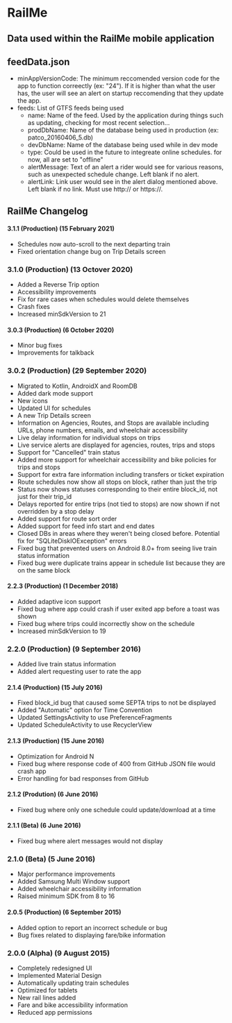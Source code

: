 # RailMe

## Data used within the RailMe mobile application


## feedData.json
* minAppVersionCode: The minimum reccomended version code for the app to function correectly (ex: "24").  If it is higher than what the user has, the user will see an alert on startup reccomending that they update the app.
* feeds: List of GTFS feeds being used
  * name: Name of the feed.  Used by the application during things such as updating, checking for most recent selection...
  * prodDbName: Name of the database being used in production (ex: patco_20160406_5.db)
  * devDbName: Name of the database being used while in dev mode
  * type: Could be used in the future to integreate online schedules.  for now, all are set to "offline"
  * alertMessage: Text of an alert a rider would see for various reasons, such as unexpected schedule change.  Left blank if no alert.
  * alertLink: Link user would see in the alert dialog mentioned above.  Left blank if no link.  Must use http:// or https://.



## RailMe Changelog

#### 3.1.1 (Production) (15 February 2021)
* Schedules now auto-scroll to the next departing train
* Fixed orientation change bug on Trip Details screen

###  3.1.0 (Production) (13 Octover 2020)
* Added a Reverse Trip option
* Accessibility improvements
* Fix for rare cases when schedules would delete themselves
* Crash fixes
* Increased minSdkVersion to 21

#### 3.0.3 (Production) (6 October 2020)
* Minor bug fixes
* Improvements for talkback

### 3.0.2 (Production) (29 September 2020)
* Migrated to Kotlin, AndroidX and RoomDB
* Added dark mode support
* New icons
* Updated UI for schedules
* A new Trip Details screen
* Information on Agencies, Routes, and Stops are available including URLs, phone numbers, emails, and wheelchair accessibility
* Live delay information for individual stops on trips
* Live service alerts are displayed for agencies, routes, trips and stops
* Support for "Cancelled" train status
* Added more support for wheelchair accessibility and bike policies for trips and stops
* Support for extra fare information including transfers or ticket expiration
* Route schedules now show all stops on block, rather than just the trip
* Status now shows statuses corresponding to their entire block_id, not just for their trip_id
* Delays reported for entire trips (not tied to stops) are now shown if not overridden by a stop delay
* Added support for route sort order
* Added support for feed info start and end dates
* Closed DBs in areas where they weren't being closed before.  Potential fix for "SQLiteDiskIOException" errors
* Fixed bug that prevented users on Android 8.0+ from seeing live train status information
* Fixed bug were duplicate trains appear in schedule list because they are on the same block

#### 2.2.3 (Production) (1 December 2018)
* Added adaptive icon support
* Fixed bug where app could crash if user exited app before a toast was shown
* Fixed bug where trips could incorrectly show on the schedule
* Increased minSdkVersion to 19

### 2.2.0 (Production) (9 September 2016)
* Added live train status information
* Added alert requesting user to rate the app

#### 2.1.4 (Production) (15 July 2016)
* Fixed block_id bug that caused some SEPTA trips to not be displayed
* Added "Automatic" option for Time Convention
* Updated SettingsActivity to use PreferenceFragments
* Updated ScheduleActivity to use RecyclerView

#### 2.1.3 (Production) (15 June 2016)
* Optimization for Android N
* Fixed bug where response code of 400 from GitHub JSON file would crash app
* Error handling for bad responses from GitHub

#### 2.1.2 (Prodution) (6 June 2016)
* Fixed bug where only one schedule could update/download at a time

#### 2.1.1 (Beta) (6 June 2016)
* Fixed bug where alert messages would not display

### 2.1.0 (Beta) (5 June 2016)
* Major performance improvements
* Added Samsung Multi Window support
* Added wheelchair accessibility information
* Raised minimum SDK from 8 to 16

#### 2.0.5 (Production) (6 September 2015)
* Added option to report an incorrect schedule or bug
* Bug fixes related to displaying fare/bike information

### 2.0.0 (Alpha) (9 August 2015)
* Completely redesigned UI
* Implemented Material Design
* Automatically updating train schedules
* Optimized for tablets
* New rail lines added
* Fare and bike accessibility information
* Reduced app permissions

